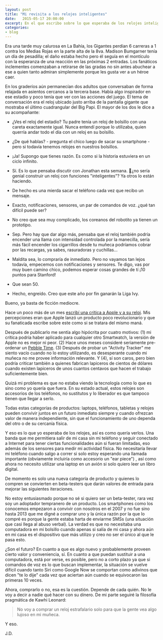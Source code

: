 ```yaml
---
layout: post
title: "Mi revisita a los relojes inteligentes"
date:   2015-05-17 20:00:00
excerpt: En el que escribo sobre lo que esperaba de los relojes inteligentes y como a veces hay que ver a la tecnología por cómo es y no como quisiera que fuera.
categories:
- blog
---
```

Era una tarde muy calurosa en La Bahía, los Gigantes perdían 6 carreras a 1 contra los Medias Rojas en la parte alta de la 8va. Madison Bumgarner tenía un día de pesadilla; el daño estaba hecho pero él seguía en el montículo con la esperanza de una reacción en las próximas 2 entradas. Los fanáticos inclementes comenzaban a retirarse de las gradas no sin antes abuchear a ese a quien tanto admiran simplemente porque les gusta ver a un héroe caer.

En los graderíos aún permanecían dos adultos que conversaban de forma relajada en asientos cercanos a la tercera base. Había algo inspirador en ese estadio y poco tenía que ver con las acciones del juego. El tema de conversación era el reloj ubicado justo arriba de la pantalla gigante que mostraba el último cuadrangular del Big Papi. El mayor de los dos le dice a su acompañante:

- ¿Ves el reloj del estadio? Tu padre tenía un reloj de bolsillo con una careta exactamente igual. Nunca entendí porque lo utilizaba, quien querría andar todo el día con un reloj en su bolsillo.

- ¿De qué hablas? - pregunta el chico luego de sacar su smartphone - pero si todavía tenemos relojes en nuestros bolsillos. 

- ¡Ja! Supongo que tienes razón. Es como si la historia estuviera en un ciclo infinito.

- Sí. Es lo que pensaba discutir con Jonathan esta semana. ¿no sería genial construir un reloj con funciones "inteligentes"? Ya otros lo están haciendo.

- De hecho es una mierda sacar el teléfono cada vez que recibo un mensaje.

- Exacto, notificaciones, sensores, un par de comandos de voz. ¿qué tan difícil puede ser?

- No creo que sea muy complicado, los coreanos del robotito ya tienen un prototipo.

- Sep. Pero hay que dar algo más, pensaba que el reloj también podría encender una llama con intensidad controlada por la manecilla, sería más fácil encender los cigarrillos desde tu muñeca podríamos cobrar por las recargas, ya sabes, rasuradoras y cuchillas...

- Maldita sea, lo compraría de inmediato. Pero no vayamos tan lejos todavía, empecemos con notificaciones y sensores. Te digo, vas por muy buen camino chico, podemos esperar cosas grandes de tí ¡10 puntos para Stanford!

-  Que sean 50.

- Hecho, engreído. Creo que este año por fin ganarán la Liga Ivy.

Bueno, ya basta de ficción mediocre.

Hace un poco más de un mes [escribí una crítica a Apple y a su reloj](http://www.jdzarate.com/blog/2015/04/09/mis-opiniones-no-populares-apple-inc.html). Mis percepciones eran que Apple lanzó un producto poco revolucionario y que su fanaticada escribe sobre este como si se tratara del mismo maná. 

Después de publicarlo me sentía algo hipócrita por cuatro motivos: (1) mi crítica podría haber aplicado para cualquier otro Smartwatch, la versión de Apple no es mejor ni peor. (2) Hace unos meses consideré seriamente pre-ordenar un [Pebble Time](https://www.kickstarter.com/projects/597507018/pebble-time-awesome-smartwatch-no-compromises). (3) Después de probar un "Activity Tracker" me siento vacío cuando no lo estoy utilizando, es desesperante cuando mi muñeca no me provee información relevante. Y (4), sí son caros, pero bien podría criticar también a quienes fabrican lapiceros de cientos de dólares cuando existen lapiceros de unos cuantos centavos que hacen el trabajo suficientemente bien.

Quizá mi problema es que no estaba viendo la tecnología como lo que es sino como yo quería que fuera. En su estado actual, estos relojes son accesorios de los teléfonos, no sustitutos y lo liberador es que tampoco tienen que llegar a serlo.

Todas estas categorías de productos: laptops, teléfonos, tabletas y relojes pueden convivir juntos en un futuro inmediato siempre y cuando ofrezcan valor de manera independiente, sin que el funcionamiento de uno dependa del otro o de su cercanía física.

Y eso es lo que yo esperaba de los relojes, así es como quería verlos. Una banda que me permitiera salir de mi casa sin mi teléfono y seguir conectado a Internet para tener ciertas funcionalidades aún si fueran limitadas, eso además de los sensores para medir mi actividad física. No necesitaría llevar mi teléfono cuando salgo a correr si solo estoy esperando una llamada importante (obviamente incluiría como accesorio un "ear piece") , así como ahora no necesito utilizar una laptop en un avión si solo quiero leer un libro digital.

De momento es solo una nueva categoría de producto y quienes lo compren se convierten en beta-testers que darán valores de entrada para mejorar las siguientes iteraciones. 

No estoy entusiasmado porque no sé si quiero ser un beta-tester, rara vez soy un adoptador tempranero de un producto. Los smartphones como los conocemos empezaron a convivir con nosotros en el 2007 y no fue sino hasta 2013 que me digné a comprar uno y la única razón por la que lo compré es porque la gente estaba harta de enviarme SMSs (una situación que casi llega al abuso verbal). La verdad es que no necesitaba una computadora en mi bolsillo cuando apenas si salía de mi casa y ahora aún en mi casa es el dispositivo que más utilizo y creo no ser el único al que le pasa esto.

¿Son el futuro? En cuanto a que es algo nuevo y probablemente proveen cierto valor y conveniencia, sí. En cuanto a que puedan sustituir a una computadora, está por verse, es posible, pero no a corto plazo ya que si comandos de voz es lo que buscan implementar, la situación se vuelve difícil cuando tanto Siri como Google Now se comportan como adivinos que dicen "te lo dije" cada vez que aciertan aún cuando se equivocaron las primeras 10 veces. 

Ahora, comprarlo o no, esa es la cuestión. Depende de cada quién. No le voy a decir a nadie qué hacer con su dinero. De mi parte seguiré la filosofía pragmática de Kawhi Leonard:

> No voy a comprar un reloj estrafalario solo para que la gente vea algo lujoso en mi muñeca.

Y eso. 

J.D.